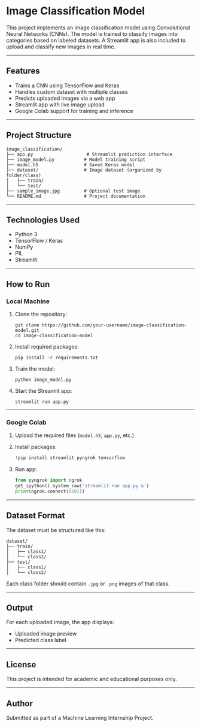 # Image Classification Model

This project implements an image classification model using Convolutional Neural Networks (CNNs). The model is trained to classify images into categories based on labeled datasets. A Streamlit app is also included to upload and classify new images in real time.

---

## Features

- Trains a CNN using TensorFlow and Keras
- Handles custom dataset with multiple classes
- Predicts uploaded images via a web app
- Streamlit app with live image upload
- Google Colab support for training and inference

---

## Project Structure

```
image_classification/
├── app.py                    # Streamlit prediction interface
├── image_model.py           # Model training script
├── model.h5                 # Saved Keras model
├── dataset/                 # Image dataset (organized by folder/class)
│   ├── train/
│   └── test/
├── sample_image.jpg         # Optional test image
└── README.md                # Project documentation
```

---

## Technologies Used

- Python 3
- TensorFlow / Keras
- NumPy
- PIL
- Streamlit

---

## How to Run

### Local Machine

1. Clone the repository:
   ```
   git clone https://github.com/your-username/image-classification-model.git
   cd image-classification-model
   ```

2. Install required packages:
   ```
   pip install -r requirements.txt
   ```

3. Train the model:
   ```
   python image_model.py
   ```

4. Start the Streamlit app:
   ```
   streamlit run app.py
   ```

---

### Google Colab

1. Upload the required files (`model.h5`, `app.py`, etc.)
2. Install packages:
   ```python
   !pip install streamlit pyngrok tensorflow
   ```

3. Run app:
   ```python
   from pyngrok import ngrok
   get_ipython().system_raw('streamlit run app.py &')
   print(ngrok.connect(8501))
   ```

---

## Dataset Format

The dataset must be structured like this:

```
dataset/
├── train/
│   ├── class1/
│   └── class2/
├── test/
│   ├── class1/
│   └── class2/
```

Each class folder should contain `.jpg` or `.png` images of that class.

---

## Output

For each uploaded image, the app displays:

- Uploaded image preview
- Predicted class label

---

## License

This project is intended for academic and educational purposes only.

---

## Author

Submitted as part of a Machine Learning Internship Project.
